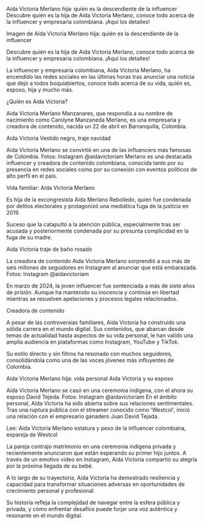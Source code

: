 Aída Victoria Merlano hija: quién es la descendiente de la influencer
Descubre quién es la hija de Aída Victoria Merlano, conoce todo acerca de la influencer y empresaria colombiana. ¡Aquí los detalles!

Imagen de Aída Victoria Merlano hija: quién es la descendiente de la influencer

Descubre quién es la hija de Aida Victoria Merlano, conoce todo acerca de la influencer y empresaria colombiana. ¡Aquí los detalles!

La influencer y empresaria colombiana, Aída Victoria Merlano, ha encendido las redes sociales en las últimas horas tras anunciar una noticia que dejó a todos boquiabiertos, conoce todo acerca de su vida, quién es, esposo, hija y mucho más.

¿Quién es Aída Victoria?

Aida Victoria Merlano Manzanares, que respondía a su nombre de nacimiento como Carolyne Manzaneda Merlano, es una empresaria y creadora de contenido, nacida un 22 de abril en Barranquilla, Colombia.

Aida Victoria Vestido negro, traje navidad

Aida Victoria Merlano se convirtió en una de las influencers más famosas de Colombia. Fotos: Instagram @aidavictoriam
Merlano es una destacada influencer y creadora de contenido colombiana, conocida tanto por su presencia en redes sociales como por su conexión con eventos políticos de alto perfil en el país.


Vida familiar: Aída Victoria Merlano

Es hija de la excongresista Aída Merlano Rebolledo, quien fue condenada por delitos electorales y protagonizó una mediática fuga de la justicia en 2019.

Suceso que la catapultó a la atención pública, especialmente tras ser acusada y posteriormente condenada por su presunta complicidad en la fuga de su madre.

Aida Victoria traje de baño rosado

La creadora de contenido Aida Victoria Merlano sorprendió a sus más de seis millones de seguidores en Instagram al anunciar que está embarazada. Fotos: Instagram @aidavictoriam

En marzo de 2024, la joven influencer fue sentenciada a más de siete años de prisión. Aunque ha mantenido su inocencia y continúa en libertad mientras se resuelven apelaciones y procesos legales relacionados.

Creadora de contenido

A pesar de las controversias familiares, Aida Victoria ha construido una sólida carrera en el mundo digital. Sus contenidos, que abarcan desde temas de actualidad hasta aspectos de su vida personal, le han valido una amplia audiencia en plataformas como Instagram, YouTube y TikTok.

Su estilo directo y sin filtros ha resonado con muchos seguidores, consolidándola como una de las voces jóvenes más influyentes de Colombia.

Aída Victoria Merlano hija: vida personal
Aida Victoria y su esposo

Aida Victoria Merlano se casó en una ceremonia indígena, con el ahora su esposo David Tejeda. Fotos: Instagram @aidavictoriam
En el ámbito personal, Aída Victoria ha sido abierta sobre sus relaciones sentimentales. Tras una ruptura pública con el streamer conocido como 'Westcol', inició una relación con el empresario ganadero Juan David Tejada.

Lee: Aida Victoria Merlano estatura y peso de la influencer colombiana, expareja de Westcol

La pareja contrajo matrimonio en una ceremonia indígena privada y recientemente anunciaron que están esperando su primer hijo juntos. A través de un emotivo video en Instagram, Aida Victoria compartió su alegría por la próxima llegada de su bebé.


A lo largo de su trayectoria, Aída Victoria ha demostrado resiliencia y capacidad para transformar situaciones adversas en oportunidades de crecimiento personal y profesional.

Su historia refleja la complejidad de navegar entre la esfera pública y privada, y cómo enfrentar desafíos puede forjar una voz auténtica y resonante en el mundo digital.

